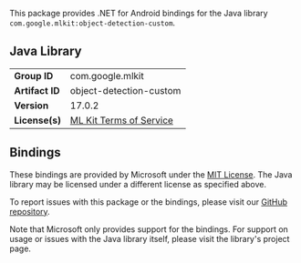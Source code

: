 This package provides .NET for Android bindings for the Java library `com.google.mlkit:object-detection-custom`.

## Java Library

| | |
|-|-|
| **Group ID** | com.google.mlkit |
| **Artifact ID** | object-detection-custom |
| **Version** | 17.0.2 |
| **License(s)** | [ML Kit Terms of Service](https://developers.google.com/ml-kit/terms) |

## Bindings

These bindings are provided by Microsoft under the [MIT License](https://opensource.org/licenses/MIT). The Java
library may be licensed under a different license as specified above.

To report issues with this package or the bindings, please visit our [GitHub repository](https://aka.ms/android-libraries).

Note that Microsoft only provides support for the bindings. For support on
usage or issues with the Java library itself, please visit the library's project page.
